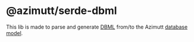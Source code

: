# @azimutt/serde-dbml

This lib is made to parse and generate [DBML](https://dbml.dbdiagram.io) from/to the Azimutt [database model](../models).
